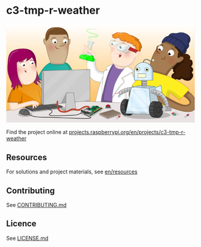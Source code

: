 # c3-tmp-r-weather

![c3-tmp-r-weather](banner.png)

Find the project online at [projects.raspberrypi.org/en/projects/c3-tmp-r-weather](https://projects.raspberrypi.org/en/projects/c3-tmp-r-weather)

## Resources
For solutions and project materials, see [en/resources](https://github.com/raspberrypilearning/c3-tmp-r-weather/tree/master/en/resources)

## Contributing
See [CONTRIBUTING.md](CONTRIBUTING.md)

## Licence
 See [LICENSE.md](LICENSE.md)